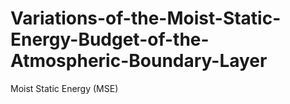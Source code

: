 # Variations-of-the-Moist-Static-Energy-Budget-of-the-Atmospheric-Boundary-Layer
Moist Static Energy (MSE)
